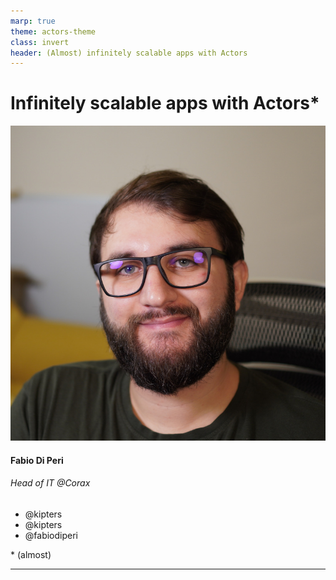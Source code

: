 ```yaml
---
marp: true
theme: actors-theme
class: invert
header: (Almost) infinitely scalable apps with Actors
---
```


<!-- _class: 'invert' -->
<!-- _header: '' -->
<!-- _paginate: false -->

# Infinitely scalable apps with Actors*

<div class="info-container">
  <div class="avatar">
    <img src="profilepic_crop.JPG"></img>
  </div>
  <div class="name">
    <h4>Fabio Di Peri</h4>
    <h6>Head of IT @Corax</h6>
  </div>
  <div class="social">
    <ul>
      <li>
        <a>
          <i class="fa-brands fa-telegram"></i>
          @kipters
        </a>
      </li>
      <li>
        <a>
          <i class="fa-brands fa-twitter"></i>
          @kipters
        </a>
      </li>
      <li>
        <a>
          <i class="fa-brands fa-linkedin"></i>
          @fabiodiperi
        </a>
      </li>
    </ul>
  </div>
  <div class="asterisk">
    <p>* (almost)</p>
  </div>
</div>

---

